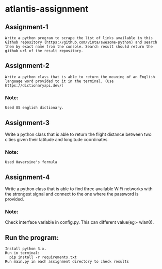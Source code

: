 # atlantis-assignment

## Assignment-1

    Write a python program to scrape the list of links available in this Github repository (https://github.com/vinta/awesome-python) and search them by exact name from the console. Search result should return the github url of the result repository. 


## Assignment-2

    Write a python class that is able to return the meaning of an English language word provided to it in the terminal. (Use https://dictionaryapi.dev/)

### Note:
    Used US english dictionary.


## Assignment-3

   Write a python class that is able to return the flight distance between two cities given their latitude and longitude coordinates. 

### Note:
    Used Haversine's formula

## Assignment-4

   Write a python class that is able to find three available WiFi networks with the strongest signal and connect to the one where the password is provided. 

### Note:
   Check interface variable in config.py. This can different value(eg:- wlan0). 

## Run the program:
    Install python 3.x.
    Run in terminal:
      pip install -r requirements.txt
    Run main.py in each assignment directory to check results



